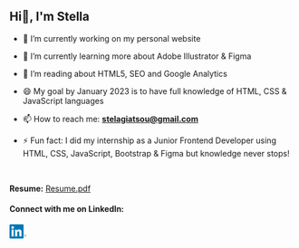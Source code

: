 ## Hi👋, I'm Stella
<!--
**stellagiatsou/stellagiatsou** is a ✨ _special_ ✨ repository because its `README.md` (this file) appears on your GitHub profile.

Here are some ideas to get you started: -->

- 🔭 I’m currently working on my personal website

- 🌱 I’m currently learning more about Adobe Illustrator & Figma

- 🌱 I’m reading about HTML5, SEO and Google Analytics

- 😄 My goal by January 2023 is to have full knowledge of HTML, CSS & JavaScript languages

- 📫 How to reach me: <b><a href="mailto:stelagiatsou@gmail.com" target="_blank"> stelagiatsou@gmail.com </a></b>

- ⚡ Fun fact: I did my internship as a Junior Frontend Developer using HTML, CSS, JavaScript, Bootstrap & Figma but knowledge never stops!

<br>

<b>Resume:</b> <a href="https://drive.google.com/file/d/1QNMtAcXnFrZ8Edi8HhrT5ig6N0Ht97NB/view?usp=sharing" target="_blank"> Resume.pdf </a>

#### Connect with me on LinkedIn:

[<img src='linkedin.png' alt='linkedin' width='30'>](https://www.linkedin.com/in/stellagiatsou/)  


<!--
- 👯 I’m looking to collaborate on ...
- 🤔 I’m looking for help with ...
- 💬 Ask me about ...
- 📫 How to reach me: ...
- 😄 Pronouns: ...
- ⚡ Fun fact: ...
-->
